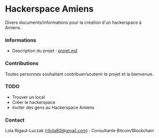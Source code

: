 # Hackerspace Amiens

Divers documents/informations pour la création d'un hackerspace à Amiens.

### Informations

* Description du projet : [projet.md](./projet.md)

### Contributions

Toutes personnes souhaitant contribuer/soutenir le projet et la bienvenue.

### TODO

* Trouver un local
* Créer le hackerspace
* Inviter des gens au Hackerspace Amiens

### Contact

  Lola Rigaut-Luczak (<rllola80@gmail.com>) : Consultante Bitcoin/Blockchain
